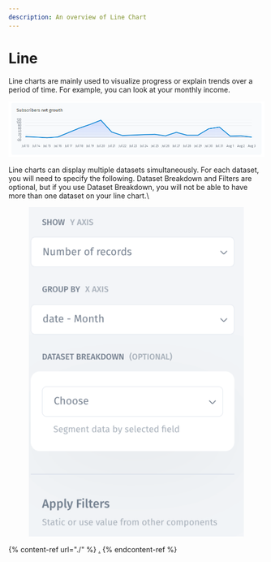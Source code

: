 ```yaml
---
description: An overview of Line Chart
---
```


# Line

Line charts are mainly used to visualize progress or explain trends over a period of time. For example, you can look at your monthly income.

![](<../../../.gitbook/assets/image (678).png>)

Line charts can display multiple datasets simultaneously. For each dataset, you will need to specify the following. Dataset Breakdown and Filters are optional, but if you use Dataset Breakdown, you will not be able to have more than one dataset on your line chart.\


<figure><img src="../../../.gitbook/assets/image (9) (3).png" alt=""><figcaption></figcaption></figure>

{% content-ref url="./" %}
[.](./)
{% endcontent-ref %}
